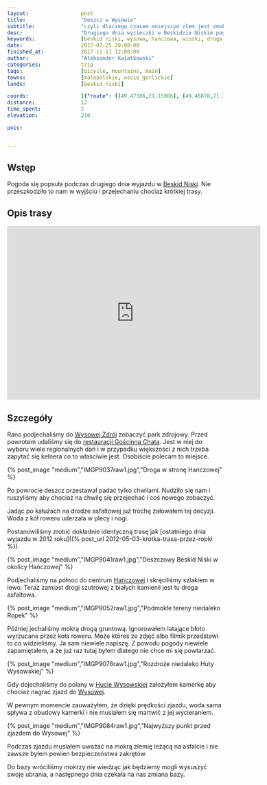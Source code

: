 ```yaml
---
layout:                 post
title:                  "Deszcz w Wysowie"
subtitle:               "czyli dlaczego czasem mniejszym złem jest zmoknąć niż się nudzić"
desc:                   "Drugiego dnia wycieczki w Beskidzie Niskim pogoda była bardzo deszczowa. Chcąc wykorzystać czas pomimo deszczu postanowiliśmy przejechać się robiąc pętlę przez wieś Ropki."
keywords:               [beskid niski, wysowa, hańczowa, wioski, droga polna]
date:                   2017-07-25 20:00:00
finished_at:            2017-11-11 12:00:00
author:                 "Aleksander Kwiatkowski"
categories:             trip
tags:                   [bicycle, mountains, main]
towns:                  [malopolskie, uscie_gorlickie]
lands:                  [beskid_niski]

coords:                 [{"route": [[49.47386,21.15906], [49.46878,21.14712], [49.45941,21.12283], [49.44011,21.14738], [49.44128,21.17373], [49.45690,21.16180], [49.47297,21.15957]], "type": "bicycle"}]
distance:               12
time_spent:             2
elevation:              210

pois:


---
```


[wiki-beskid-niski]: https://pl.wikipedia.org/wiki/Beskid_Niski
[wiki-wysowa]: https://pl.wikipedia.org/wiki/Wysowa-Zdr%C3%B3j
[wiki-hanczowa]: https://pl.wikipedia.org/wiki/Ha%C5%84czowa
[wiki-huta-wysowska]: https://pl.wikipedia.org/wiki/Huta_Wysowska

[goscinna-chata]: http://www.goscinna-chata.pl/wysowa/restauracja/

Wstęp
-----

Pogoda się popsuła podczas drugiego dnia wyjazdu w [Beskid Niski][wiki-beskid-niski].
Nie przeszkodziło to nam w wyjściu i przejechaniu chociaż krótkiej trasy.

Opis trasy
----------

<iframe height='405' width='590' frameborder='0' allowtransparency='true' scrolling='no' src='https://www.strava.com/activities/1100922367/embed/18a76aac9114c211210746b9381199c58d211949'></iframe>

Szczegóły
---------


Rano podjechaliśmy do [Wysowej Zdrój][wiki-wysowa] zobaczyć park zdrojowy.
Przed powrotem udaliśmy się do [restauracji Gościnna Chata][goscinna-chata].
Jest w niej do wyboru wiele regionalnych dań i
w przypadku większości z nich trzeba
zapytać się kelnera co to właściwie jest. Osobiście polecam to miejsce.

{% post_image "medium","IMGP9037raw1.jpg","Droga w stronę Hańczowej" %}

Po powrocie deszcz przestawał padać tylko chwilami. Nudziło się nam i
ruszyliśmy aby chociaż na chwilę się przejechać i coś nowego zobaczyć.

Jadąc po kałużach na drodze asfaltowej już trochę żałowałem tej decyzji.
Woda z kół roweru uderzała w plecy i nogi.

Postanowiliśmy zrobić dokładnie identyczną trasę jak
[ostatniego dnia wyjazdu w 2012 roku]({% post_url 2012-05-03-krotka-trasa-przez-ropki %}).

{% post_image "medium","IMGP9041raw1.jpg","Deszczowy Beskid Niski w okolicy Hańczowej" %}

Podjechaliśmy na północ do centrum [Hańczowej][wiki-hanczowa] i skręciliśmy
szlakiem w lewo. Teraz zamiast drogi szutrowej z białych kamienii jest tu
droga asfaltowa.

{% post_image "medium","IMGP9052raw1.jpg","Podmokłe tereny niedaleko Ropek" %}

Później jechaliśmy mokrą drogą gruntową. Ignorowałem latające
błoto wyrzucane przez koła roweru.
Może któreś ze zdjęć albo filmik przedstawi to co widzieliśmy.
Ja sam niewiele napiszę.
Z powodu pogody niewiele zapamiętałem, a że już raz tutaj byłem
dlatego nie chce mi się powtarzać.

{% post_image "medium","IMGP9076raw1.jpg","Rozdroże niedaleko Huty Wysowskiej" %}

Gdy dojechaliśmy do polany w [Hucie Wysowskiej][wiki-huta-wysowska] założyłem
kamerkę aby chociaż nagrać zjazd do [Wysowej][wiki-wysowa].

W pewnym momencie zauważyłem, że dzięki prędkości zjazdu, woda sama spływa z
obudowy kamerki i nie musiałem się martwić z jej wycieraniem.

{% post_image "medium","IMGP9084raw1.jpg","Najwyższy punkt przed zjazdem do Wysowej" %}

Podczas zjazdu musiałem uważać na mokrą ziemię leżącą na asfalcie i nie zawsze
byłem pewien bezpieczeństwa zakrętów.

Do bazy wróciliśmy mokrzy nie wiedząc jak będziemy mogli wysuszyć swoje ubrania,
a następnego dnia czekała na nas zmiana bazy.
